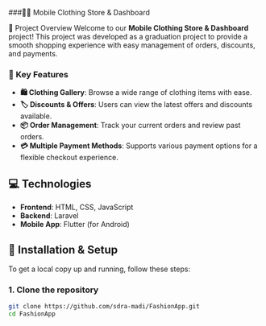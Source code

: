 
###📱🛒 Mobile Clothing Store & Dashboard

🎯 Project Overview
Welcome to our **Mobile Clothing Store & Dashboard** project! This project was developed as a graduation project to provide a smooth shopping experience with easy management of orders, discounts, and payments.

### 🌟 Key Features
- **🛍️ Clothing Gallery**: Browse a wide range of clothing items with ease.
- **🏷️ Discounts & Offers**: Users can view the latest offers and discounts available.
- **📦 Order Management**: Track your current orders and review past orders.
- **💳 Multiple Payment Methods**: Supports various payment options for a flexible checkout experience.

## 💻 Technologies
- **Frontend**: HTML, CSS, JavaScript
- **Backend**: Laravel
- **Mobile App**: Flutter (for Android)

## 🚀 Installation & Setup

To get a local copy up and running, follow these steps:

### 1. **Clone the repository**
```bash
git clone https://github.com/sdra-madi/FashionApp.git
cd FashionApp
